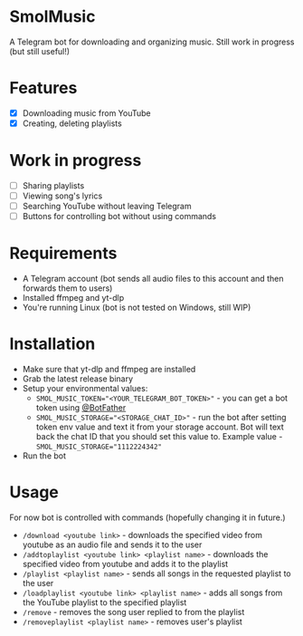 # SmolMusic
A Telegram bot for downloading and organizing music. Still work in progress (but still useful!)

# Features
- [x] Downloading music from YouTube
- [x] Creating, deleting playlists

# Work in progress
- [ ] Sharing playlists
- [ ] Viewing song's lyrics
- [ ] Searching YouTube without leaving Telegram
- [ ] Buttons for controlling bot without using commands

# Requirements
- A Telegram account (bot sends all audio files to this account and then forwards them to users)
- Installed ffmpeg and yt-dlp
- You're running Linux (bot is not tested on Windows, still WIP)

# Installation
- Make sure that yt-dlp and ffmpeg are installed
- Grab the latest release binary 
- Setup your environmental values:
    - `SMOL_MUSIC_TOKEN="<YOUR_TELEGRAM_BOT_TOKEN>"` - you can get a bot token using [@BotFather](https://t.me/BotFather)
    - `SMOL_MUSIC_STORAGE="<STORAGE_CHAT_ID>"` - run the bot after setting token env value and text it from your storage account. Bot will text back the chat ID that you should set this value to. Example value - `SMOL_MUSIC_STORAGE="1112224342"`
- Run the bot

# Usage
For now bot is controlled with commands (hopefully changing it in future.)
- `/download <youtube link>` - downloads the specified video from youtube as an audio file and sends it to the user
- `/addtoplaylist <youtube link> <playlist name>` - downloads the specified video from youtube and adds it to the playlist
- `/playlist <playlist name>` - sends all songs in the requested playlist to the user
- `/loadplaylist <youtube link> <playlist name>` - adds all songs from the YouTube playlist to the specified playlist
- `/remove` - removes the song user replied to from the playlist
- `/removeplaylist <playlist name>` - removes user's playlist
